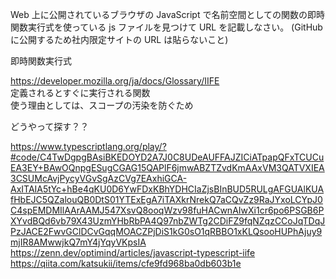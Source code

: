 Web 上に公開されているブラウザの JavaScript で名前空間としての関数の即時関数実行式を使っている js ファイルを見つけて URL を記載しなさい。 (GitHub に公開するため社内限定サイトの URL は貼らないこと)

即時関数実行式

https://developer.mozilla.org/ja/docs/Glossary/IIFE  
定義されるとすぐに実行される関数  
使う理由としては、スコープの汚染を防ぐため

どうやって探す？？

https://www.typescriptlang.org/play/?#code/C4TwDgpgBAsiBKEDOYD2A7J0C8UDeAUFFAJZICiATpapQFxTCUCuEA3EY+BAwOQnpgESugCGAG15QAPlF6jmwABZTZvdKmAAxVM3QATVXIEA3CSUMcAvjPycyVGvSgAzCVg7EAxhiGCA-AxITAIA5tYc+hBe4qKU0D6YwFDxKBhYDHCIaZjsBInBUD5RULgAFGUAlKUAfHbEJC5QZalouQB0DtS01YTExEgA7iTAXkrNrekQ7aCQvZz9RaJYxoLCYpJ0C4spEMDMIlAArAAMJ547XsvQ8ooqWzv98fuHACwnAIwXi1cr6po6PSGB6PXYvdBQd6vb79X43UzmYHbRbPA4Q97nbZWTg2CDiFZ9fqNZqzCCoJqTDqJPzJACE2FwvGClDCvGqqMOACZPjDiS1kG0sO1qRBBO1xKLQsooHUPhAjuy9mjIR8AMwwjkQ7mY4jYqyVKpsIA
https://zenn.dev/optimind/articles/javascript-typescript-iife
https://qiita.com/katsukii/items/cfe9fd968ba0db603b1e
